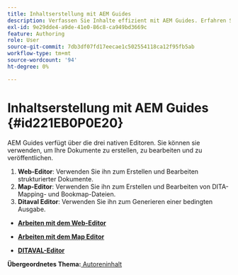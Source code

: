 ```yaml
---
title: Inhaltserstellung mit AEM Guides
description: Verfassen Sie Inhalte effizient mit AEM Guides. Erfahren Sie, wie Sie Ihre Dokumente in AEM Guides erstellen, bearbeiten und veröffentlichen.
exl-id: 9e29dde4-a9de-41e0-86c8-ca949bd3669c
feature: Authoring
role: User
source-git-commit: 7db3df07fd17eecae1c502554118ca12f95fb5ab
workflow-type: tm+mt
source-wordcount: '94'
ht-degree: 0%

---
```


# Inhaltserstellung mit AEM Guides {#id221EB0P0E20}

AEM Guides verfügt über die drei nativen Editoren. Sie können sie verwenden, um Ihre Dokumente zu erstellen, zu bearbeiten und zu veröffentlichen.

1. **Web-Editor**: Verwenden Sie ihn zum Erstellen und Bearbeiten strukturierter Dokumente.
1. **Map-Editor**: Verwenden Sie ihn zum Erstellen und Bearbeiten von DITA-Mapping- und Bookmap-Dateien.
1. **Ditaval Editor**: Verwenden Sie ihn zum Generieren einer bedingten Ausgabe.

- **[Arbeiten mit dem Web-Editor](web-editor.md)**

- **[Arbeiten mit dem Map Editor](map-editor.md)**

- **[DITAVAL-Editor](ditaval-editor.md)**


**Übergeordnetes Thema:**[ Autoreninhalt](authoring-content.md)
